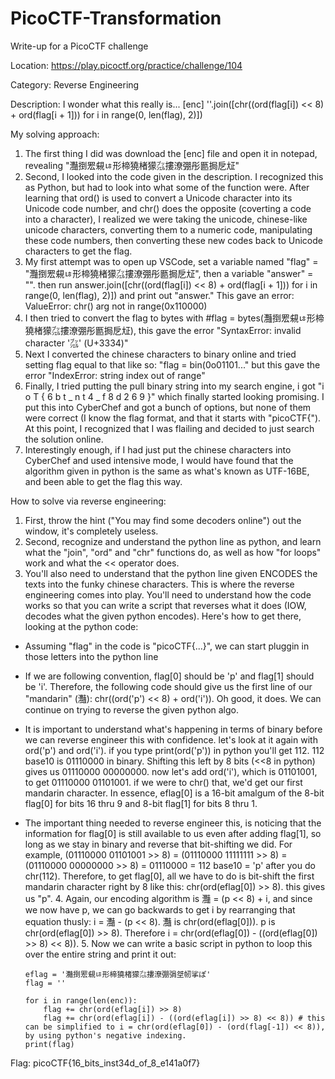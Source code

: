 # PicoCTF-Transformation
Write-up for a PicoCTF challenge

Location: https://play.picoctf.org/practice/challenge/104

Category: Reverse Engineering

Description: I wonder what this really is... [enc] ''.join([chr((ord(flag[i]) << 8) + ord(flag[i + 1])) for i in range(0, len(flag), 2)])

My solving approach:
  1. The first thing I did was download the [enc] file and open it in notepad, revealing "灩捯䍔䙻ㄶ形楴獟楮獴㌴摟潦弸彤㔲挶戹㍽"
  2. Second, I looked into the code given in the description. I recognized this as Python, but had to look into what some of the function were. After learning that ord() is used to convert a Unicode character into its Unicode code number, and chr() does the opposite (coverting a code into a character), I realized we were taking the unicode, chinese-like unicode characters, converting them to a numeric code, manipulating these code numbers, then converting these new codes back to Unicode characters to get the flag.
  3. My first attempt was to open up VSCode, set a variable named "flag" = "灩捯䍔䙻ㄶ形楴獟楮獴㌴摟潦弸彤㔲挶戹㍽", then a variable "answer" = "". then run answer.join([chr((ord(flag[i]) << 8) + ord(flag[i + 1])) for i in range(0, len(flag), 2)]) and print out "answer." This gave an error: ValueError: chr() arg not in range(0x110000)
  4. I then tried to convert the flag to bytes with #flag = bytes(灩捯䍔䙻ㄶ形楴獟楮獴㌴摟潦弸彤㔲挶戹㍽), this gave the error "SyntaxError: invalid character '㌴' (U+3334)"
  5. Next I converted the chinese characters to binary online and tried setting flag equal to that like so: "flag = bin(0o01101..." but this gave the error "IndexError: string index out of range"
  6. Finally, I tried putting the pull binary string into my search engine, i got "i o T { 6 b t _ n t 4 _ f 8 d 2 6 9 }" which finally started looking promising. I put this into CyberChef and got a bunch of options, but none of them were correct (I know the flag format, and that it starts with "picoCTF{"). At this point, I recognized that I was flailing and decided to just search the solution online.
  7. Interestingly enough, if I had just put the chinese characters into CyberChef and used intensive mode, I would have found that the algorithm given in python is the same as what's known as UTF-16BE, and been able to get the flag this way.

How to solve via reverse engineering:
  1. First, throw the hint ("You may find some decoders online") out the window, it's completely useless.
  2. Second, recognize and understand the python line as python, and learn what the "join", "ord" and "chr" functions do, as well as how "for loops" work and what the << operator does. 
  3. You'll also need to understand that the python line given ENCODES the texts into the funky chinese characters. This is where the reverse engineering comes into play. You'll need to understand how the code works so that you can write a script that reverses what it does (IOW, decodes what the given python encodes). Here's how to get there, looking at the python code:

* Assuming "flag" in the code is "picoCTF{...}", we can start pluggin in those letters into the python line    
* If we are following convention, flag[0] should be 'p' and flag[1] should be 'i'. Therefore, the following code should give us the first line of our "mandarin" (灩): chr((ord('p') << 8) + ord('i')). Oh good, it does. We can continue on trying to reverse the given python algo.
* It is important to understand what's happening in terms of binary before we can reverse engineer this with confidence. let's look at it again with ord('p') and ord('i'). if you type print(ord('p')) in python you'll get 112. 112 base10 is 01110000 in binary. Shifting this left by 8 bits (<<8 in python) gives us 01110000 00000000. now let's add ord('i'), which is 01101001, to get 01110000 01101001. if we were to chr() that, we'd get our first mandarin character. In essence, eflag[0] is a 16-bit amalgum of the 8-bit flag[0] for bits 16 thru 9 and 8-bit flag[1] for bits 8 thru 1.
* The important thing needed to reverse engineer this, is noticing that the information for flag[0] is still available to us even after adding flag[1], so long as we stay in binary and reverse that bit-shifting we did. For example, (01110000 01101001 >> 8) = (01110000 11111111 >> 8) = (01110000 00000000 >> 8) = 01110000 = 112 base10 = 'p' after you do chr(112). Therefore, to get flag[0], all we have to do is bit-shift the first mandarin character right by 8 like this: chr(ord(eflag[0]) >> 8). this gives us "p".
  4. Again, our encoding algorithm is 灩 = (p << 8) + i, and since we now have p, we can go backwards to get i by rearranging that equation thusly: i = 灩 - (p << 8). 灩 is chr(ord(eflag[0])). p is chr(ord(eflag[0]) >> 8). Therefore i = chr(ord(eflag[0]) - ((ord(eflag[0]) >> 8) << 8)).
  5. Now we can write a basic script in python to loop this over the entire string and print it out:


      eflag = '灩捯䍔䙻ㄶ形楴獟楮獴㌴摟潦弸弲㘶㠴挲ぽ'
      flag = ''

      for i in range(len(enc)):
          flag += chr(ord(eflag[i]) >> 8)
          flag += chr(ord(eflag[i]) - ((ord(eflag[i]) >> 8) << 8)) # this can be simplified to i = chr(ord(eflag[0]) - (ord(flag[-1]) << 8)), by using python's negative indexing.
      print(flag)


Flag: picoCTF{16_bits_inst34d_of_8_e141a0f7}
